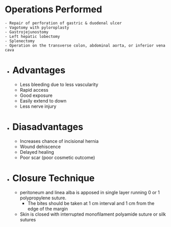 # Operations Performed
	- Repair of perforation of gastric & duodenal ulcer
	- Vagotomy with pyloroplasty
	- Gastrojejunostomy
	- Left hepatic lobectomy
	- Splenectomy
	- Operation on the transverse colon, abdominal aorta, or inferior vena cava
- # Advantages
	- Less bleeding due to less vascularity
	- Rapid access
	- Good exposure
	- Easily extend to down
	- Less nerve injury
- # Diasadvantages
	- Increases chance of incisional hernia
	- Wound dehiscence
	- Delayed healing
	- Poor scar (poor cosmetic outcome)
- # Closure Technique
	- peritoneum and linea alba is apposed in single layer running 0 or 1 polypropylene suture.
		- The bites should be taken at 1 cm interval and 1 cm from the edge of the margin
	- Skin is closed with interrupted monofilament polyamide suture or silk sutures